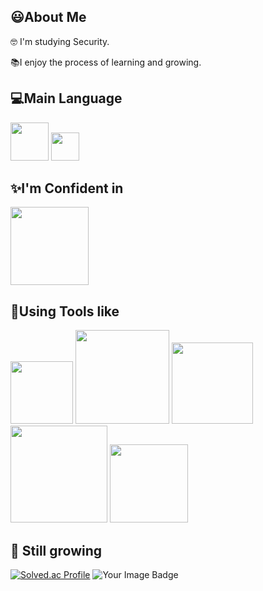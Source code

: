 ## 😃About Me
🤓 I'm studying Security.

📚I enjoy the process of learning and growing.

## 💻Main Language
<img src="https://img.shields.io/badge/C++-00599C.svg?&style=for-the-badge&logo=C++&logoColor=white" width="61"/> <img src="https://img.shields.io/badge/C%23-7c3aed.svg?&style=for-the-badge&logo=C-sharp&logoColor=white" width="45"/>

## ✨I'm Confident in
<img src="https://img.shields.io/badge/Ubuntu-E95420.svg?&style=for-the-badge&logo=Ubuntu&logoColor=white" width="125"/>

## 🔧Using Tools like
<img src="https://img.shields.io/badge/Unity-FFFFFF.svg?&style=for-the-badge&logo=Unity&logoColor=black" width="100"/> <img src="https://img.shields.io/badge/Visual%20Studio-8249bb?style=for-the-badge&logo=Visual-Studio&logoColor=white" width="150"/> <img src="https://img.shields.io/badge/Visual%20Code-3ba8f2?style=for-the-badge&logo=Visual-Studio&logoColor=white" width="130"/> <img src="https://img.shields.io/badge/VirtualBox-2F61B4.svg?&style=for-the-badge&logo=VirtualBox&logoColor=white" width="155"/> <img src="https://img.shields.io/badge/Discord-5865F2.svg?&style=for-the-badge&logo=Discord&logoColor=white" width="125"/> 

## 🌱 Still growing
[![Solved.ac Profile](http://mazassumnida.wtf/api/v2/generate_badge?boj=choe180115)](https://solved.ac/choe180115/)
<img src="https://tryhackme-badges.s3.amazonaws.com/gorapaduck.png" alt="Your Image Badge" />



